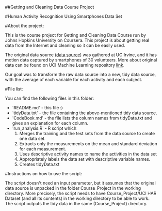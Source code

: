 ##Getting and Cleaning Data Course Project

#Human Activity Recognition Using Smartphones Data Set

#About the project:

This is the course project for Getting and Cleaning Data Course run by Johns Hopkins University on Coursera.
This project is about getting real data from the Internet and cleaning so it can be easily used.

The original data source ([data source](https://d396qusza40orc.cloudfront.net/getdata%2Fprojectfiles%2FUCI%20HAR%20Dataset.zip)) was gathered at UC Irvine, and it
has motion data captured by smartphones of 30 volunteers. More about original data can be found on UCI Machine Learning repository [link](http://archive.ics.uci.edu/ml/datasets/Human+Activity+Recognition+Using+Smartphones#).

Our goal was to transform the raw data source into a new, tidy data source, with the average of each variable for each activity and each subject.

#File list:

You can find the following files in this folder:
- 'README.md' - this file :)
- 'tidyData.txt' - the file containing the above-mentioned tidy data source.
- 'CodeBook.md' - the file lists the column names from tidyData.txt and gives an explanation for each column.
- 'run_analysis.R' - R script which:
	1. Merges the training and the test sets from the data source to create one data set.
	2. Extracts only the measurements on the mean and standard deviation for each measurement. 
	3. Uses descriptive activity names to name the activities in the data set
	4. Appropriately labels the data set with descriptive variable names. 
	5. Creates tidyData.txt

#Instructions on how to use the script:

The script doesn't need an input parameter, but it assumes that the original data source is unpacked in the folder Course_Project in the working directory.
More precisely, the script needs to have Course_Project/UCI HAR Dataset (and all its contents) in the working directory to be able to work.
The script outputs the tidy data in the same (Course_Project) directory.

